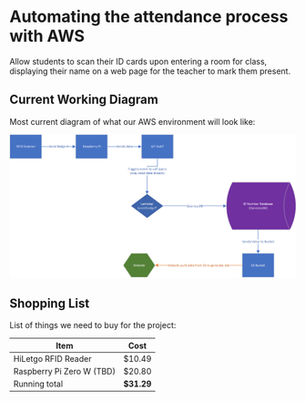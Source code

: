 # Automating the attendance process with AWS

Allow students to scan their ID cards upon entering a room for class, displaying their name on a web page for the teacher to mark them present.

## Current Working Diagram

Most current diagram of what our AWS environment will look like:

![Current project diagram](Capstone_Diagram.png)

## Shopping List

List of things we need to buy for the project:

| Item | Cost |
|-|-|
|HiLetgo RFID Reader | $10.49 |
|Raspberry Pi Zero W (TBD)| $20.80 |
|Running total | **$31.29** |
